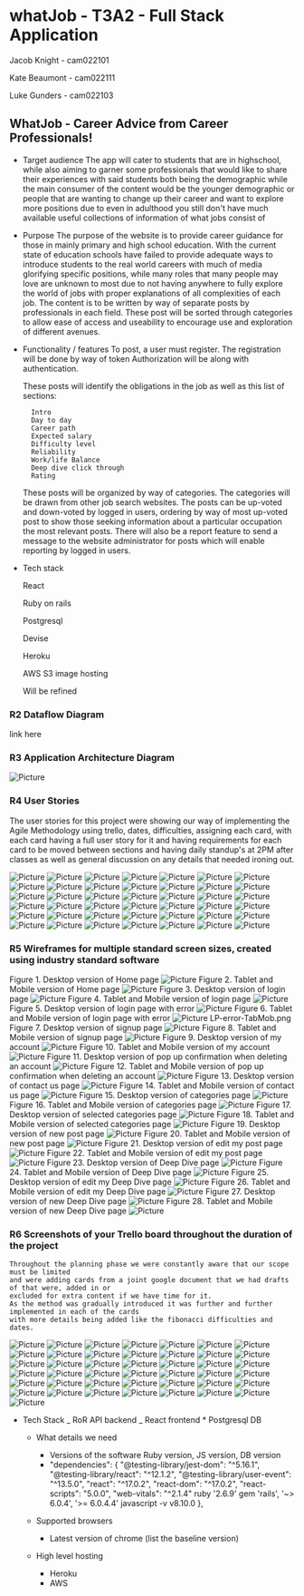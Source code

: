 # whatJob - T3A2 - Full Stack Application

Jacob Knight - cam022101

Kate Beaumont - cam022111

Luke Gunders - cam022103

## WhatJob - Career Advice from Career Professionals!

- Target audience
  The app will cater to students that are in highschool, while also aiming to garner some professionals that would like to
  share their experiences with said students both being the demographic while the main consumer of the content would be the younger demographic
  or people that are wanting to change up their career and want to explore more positions due to even in adulthood you still don't have
  much available useful collections of information of what jobs consist of

- Purpose
  The purpose of the website is to provide career guidance for those in mainly primary and high school education. With the current state of education
  schools have failed to provide adequate ways to introduce students to the real world careers with much of media glorifying specific positions, while
  many roles that many people may love are unknown to most due to not having anywhere to fully explore the world of jobs with proper explanations of all
  complexities of each job.
  The content is to be written by way of separate posts by professionals in each field. These post will be sorted through categories to allow ease of access and useability to encourage use and exploration of different avenues.

- Functionality / features
  To post, a user must register. The registration will be done by way of token Authorization will be along with authentication.

  These posts will identify the obligations in the job as well as this list of sections:

        Intro
        Day to day
        Career path
        Expected salary
        Difficulty level
        Reliability
        Work/life Balance
        Deep dive click through
        Rating

  These posts will be organized by way of categories. The categories will be drawn from other job search websites.
  The posts can be up-voted and down-voted by logged in users, ordering by way of most up-voted post to show those seeking information about a particular occupation the most relevant posts.
  There will also be a report feature to send a message to the website administrator for posts which will enable reporting by logged in users.

- Tech stack

  React

  Ruby on rails

  Postgresql

  Devise

  Heroku

  AWS S3 image hosting

  Will be refined

### R2 Dataflow Diagram

link here

### R3 Application Architecture Diagram

![Picture](./Screenshots/ApplicationArchitectureDiagram.png)

### R4 User Stories

The user stories for this project were showing our way of implementing the Agile
Methodology using trello, dates, difficulties, assigning each card, with each card
having a full user story for it and having requirements for each card to be moved between 
sections and having daily standup's at 2PM after classes as well as general discussion on any
details that needed ironing out.

![Picture](./Screenshots/1.JPG)
![Picture](./Screenshots/2.JPG)
![Picture](./Screenshots/3.JPG)
![Picture](./Screenshots/4.JPG)
![Picture](./Screenshots/5.JPG)
![Picture](./Screenshots/6.JPG)
![Picture](./Screenshots/7.JPG)
![Picture](./Screenshots/8.JPG)
![Picture](./Screenshots/9.JPG)
![Picture](./Screenshots/10.JPG)
![Picture](./Screenshots/11.JPG)
![Picture](./Screenshots/12.JPG)
![Picture](./Screenshots/13.JPG)
![Picture](./Screenshots/14.JPG)
![Picture](./Screenshots/15.JPG)
![Picture](./Screenshots/16.JPG)
![Picture](./Screenshots/17.JPG)
![Picture](./Screenshots/18.JPG)
![Picture](./Screenshots/19.JPG)
![Picture](./Screenshots/21.JPG)
![Picture](./Screenshots/22.JPG)
![Picture](./Screenshots/23.JPG)
![Picture](./Screenshots/24.JPG)
![Picture](./Screenshots/25.JPG)
![Picture](./Screenshots/26.JPG)
![Picture](./Screenshots/27.JPG)
![Picture](./Screenshots/28.JPG)
![Picture](./Screenshots/29.JPG)
![Picture](./Screenshots/30.JPG)
![Picture](./Screenshots/31.JPG)
![Picture](./Screenshots/32.JPG)
![Picture](./Screenshots/32.JPG)
![Picture](./Screenshots/33.JPG)
![Picture](./Screenshots/34.JPG)
![Picture](./Screenshots/35.JPG)
![Picture](./Screenshots/36.JPG)
![Picture](./Screenshots/37.JPG)
![Picture](./Screenshots/38.JPG)
![Picture](./Screenshots/39.JPG)
![Picture](./Screenshots/40.JPG)
![Picture](./Screenshots/41.JPG)
![Picture](./Screenshots/MVP_list.JPG)

### R5 Wireframes for multiple standard screen sizes, created using industry standard software

Figure 1. Desktop version of Home page
![Picture](./Screenshots/wireframes/HP.png)
Figure 2. Tablet and Mobile version of Home page
![Picture](./Screenshots/wireframes/HP-Tab_Mob.png)
Figure 3. Desktop version of login page
![Picture](./Screenshots/wireframes/Login.png)
Figure 4. Tablet and Mobile version of login page
![Picture](./Screenshots/wireframes/Login_Tab-Mob.png)
Figure 5. Desktop version of login page with error
![Picture](./Screenshots/wireframes/LP-error.png)
Figure 6. Tablet and Mobile version of login page with error
![Picture](./Screenshots/wireframes/LP-error-TabMob.png)
LP-error-TabMob.png
Figure 7. Desktop version of signup page
![Picture](./Screenshots/wireframes/Signup.png)
Figure 8. Tablet and Mobile version of signup page
![Picture](./Screenshots/wireframes/Signup-Tab-Mob.png)
Figure 9. Desktop version of my account
![Picture](./Screenshots/wireframes/Myaccount.png)
Figure 10. Tablet and Mobile version of my account
![Picture](./Screenshots/wireframes/Myaccount_Tab-Mob.png)
Figure 11. Desktop version of pop up confirmation when deleting an account
![Picture](./Screenshots/wireframes/Deletepopup.png)
Figure 12. Tablet and Mobile version of pop up confirmation when deleting an account
![Picture](./Screenshots/wireframes/Deletepopup_Tab-Mob.png)
Figure 13. Desktop version of contact us page
![Picture](./Screenshots/wireframes/Contactus.png)
Figure 14. Tablet and Mobile version of contact us page
![Picture](./Screenshots/wireframes/Contactus_Tab-Mob.png)
Figure 15. Desktop version of categories page
![Picture](./Screenshots/wireframes/Categories_page.png)
Figure 16. Tablet and Mobile version of categories page
![Picture](./Screenshots/wireframes/Categories_Tab-Mob.png)
Figure 17. Desktop version of selected categories page
![Picture](./Screenshots/wireframes/Selected_category.png)
Figure 18. Tablet and Mobile version of selected categories page
![Picture](./Screenshots/wireframes/Selected_category_Tab-Mob.png)
Figure 19. Desktop version of new post page
![Picture](./Screenshots/wireframes/NewPost.png)
Figure 20. Tablet and Mobile version of new post page
![Picture](./Screenshots/wireframes/NewPost_Tab-Mob.png)
Figure 21. Desktop version of edit my post page
![Picture](./Screenshots/wireframes/EditMyPost.png)
Figure 22. Tablet and Mobile version of edit my post page
![Picture](./Screenshots/wireframes/EditMyPost_Tab-Mob.png)
Figure 23. Desktop version of Deep Dive page
![Picture](./Screenshots/wireframes/DeepDive.png)
Figure 24. Tablet and Mobile version of Deep Dive page
![Picture](./Screenshots/wireframes/DeepDive_Tab-Mob.png)
Figure 25. Desktop version of edit my Deep Dive page
![Picture](./Screenshots/wireframes/EditDeepDive.png)
Figure 26. Tablet and Mobile version of edit my Deep Dive page
![Picture](./Screenshots/wireframes/EditDeepDive_Tab-Mob.png)
Figure 27. Desktop version of new Deep Dive page
![Picture](./Screenshots/wireframes/NewDeepDive.png)
Figure 28. Tablet and Mobile version of new Deep Dive page
![Picture](./Screenshots/wireframes/NewDeepDive_Tab-Mob.png)

### R6 Screenshots of your Trello board throughout the duration of the project

    Throughout the planning phase we were constantly aware that our scope must be limited
    and were adding cards from a joint google document that we had drafts of that were, added in or
    excluded for extra content if we have time for it.
    As the method was gradually introduced it was further and further implemented in each of the cards 
    with more details being added like the fibonacci difficulties and dates.

![Picture](./Screenshots/1.JPG)
![Picture](./Screenshots/2.JPG)
![Picture](./Screenshots/3.JPG)
![Picture](./Screenshots/4.JPG)
![Picture](./Screenshots/5.JPG)
![Picture](./Screenshots/6.JPG)
![Picture](./Screenshots/7.JPG)
![Picture](./Screenshots/8.JPG)
![Picture](./Screenshots/9.JPG)
![Picture](./Screenshots/10.JPG)
![Picture](./Screenshots/11.JPG)
![Picture](./Screenshots/12.JPG)
![Picture](./Screenshots/13.JPG)
![Picture](./Screenshots/14.JPG)
![Picture](./Screenshots/15.JPG)
![Picture](./Screenshots/16.JPG)
![Picture](./Screenshots/17.JPG)
![Picture](./Screenshots/18.JPG)
![Picture](./Screenshots/19.JPG)
![Picture](./Screenshots/20.JPG)
![Picture](./Screenshots/21.JPG)
![Picture](./Screenshots/22.JPG)
![Picture](./Screenshots/23.JPG)
![Picture](./Screenshots/24.JPG)
![Picture](./Screenshots/25.JPG)
![Picture](./Screenshots/26.JPG)
![Picture](./Screenshots/27.JPG)
![Picture](./Screenshots/28.JPG)
![Picture](./Screenshots/29.JPG)
![Picture](./Screenshots/30.JPG)
![Picture](./Screenshots/31.JPG)
![Picture](./Screenshots/32.JPG)
![Picture](./Screenshots/32.JPG)
![Picture](./Screenshots/33.JPG)
![Picture](./Screenshots/34.JPG)
![Picture](./Screenshots/35.JPG)
![Picture](./Screenshots/36.JPG)
![Picture](./Screenshots/37.JPG)
![Picture](./Screenshots/38.JPG)
![Picture](./Screenshots/39.JPG)
![Picture](./Screenshots/40.JPG)
![Picture](./Screenshots/41.JPG)
![Picture](./Screenshots/MVP_list.JPG)

- Tech Stack
  _ RoR API backend
  _ React frontend \* Postgresql DB

  - What details we need

    - Versions of the software Ruby version, JS version, DB version
    - "dependencies": {
      "@testing-library/jest-dom": "^5.16.1",
      "@testing-library/react": "^12.1.2",
      "@testing-library/user-event": "^13.5.0",
      "react": "^17.0.2",
      "react-dom": "^17.0.2",
      "react-scripts": "5.0.0",
      "web-vitals": "^2.1.4"
      ruby '2.6.9'
      gem 'rails', '~> 6.0.4', '>= 6.0.4.4'
      javascript -v v8.10.0
      },

  - Supported browsers
    - Latest version of chrome (list the baseline version)
  - High level hosting
    - Heroku
    - AWS
